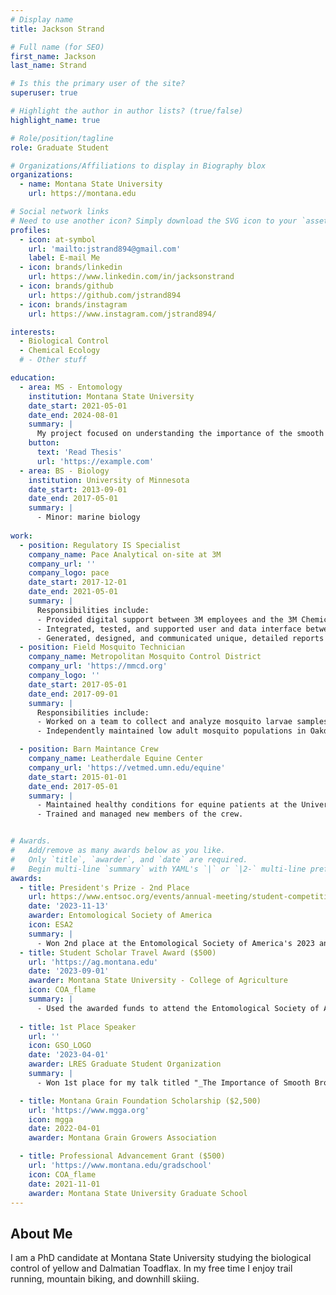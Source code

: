 ```yaml
---
# Display name
title: Jackson Strand

# Full name (for SEO)
first_name: Jackson
last_name: Strand

# Is this the primary user of the site?
superuser: true

# Highlight the author in author lists? (true/false)
highlight_name: true

# Role/position/tagline
role: Graduate Student

# Organizations/Affiliations to display in Biography blox
organizations:
  - name: Montana State University
    url: https://montana.edu

# Social network links
# Need to use another icon? Simply download the SVG icon to your `assets/media/icons/` folder.
profiles:
  - icon: at-symbol
    url: 'mailto:jstrand894@gmail.com'
    label: E-mail Me
  - icon: brands/linkedin
    url: https://www.linkedin.com/in/jacksonstrand
  - icon: brands/github
    url: https://github.com/jstrand894
  - icon: brands/instagram
    url: https://www.instagram.com/jstrand894/

interests:
  - Biological Control
  - Chemical Ecology
  # - Other stuff

education:
  - area: MS - Entomology
    institution: Montana State University
    date_start: 2021-05-01
    date_end: 2024-08-01
    summary: |
      My project focused on understanding the importance of the smooth brome (_Bromus inermis_) in providing seasonal refuge for parasitoids in controlling the wheat stem sawfly (_Cephus cinctus_) in Montana.
    button:
      text: 'Read Thesis'
      url: 'https://example.com'
  - area: BS - Biology
    institution: University of Minnesota
    date_start: 2013-09-01
    date_end: 2017-05-01
    summary: |
      - Minor: marine biology
  
work:
  - position: Regulatory IS Specialist
    company_name: Pace Analytical on-site at 3M
    company_url: ''
    company_logo: pace
    date_start: 2017-12-01
    date_end: 2021-05-01
    summary: |
      Responsibilities include:
      - Provided digital support between 3M employees and the 3M Chemical Data Management System (CDMS).
      - Integrated, tested, and supported user and data interface between CDMS and SAP.
      - Generated, designed, and communicated unique, detailed reports of material information using SQL, Microsoft Excel, and SAP.
  - position: Field Mosquito Technician
    company_name: Metropolitan Mosquito Control District
    company_url: 'https://mmcd.org'
    company_logo: ''
    date_start: 2017-05-01
    date_end: 2017-09-01
    summary: |
      Responsibilities include:
      - Worked on a team to collect and analyze mosquito larvae samples from wetland areas across the St. Paul metropolitan area.
      - Independently maintained low adult mosquito populations in Oakdale, MN by surveying and treating both adults and larvae.

  - position: Barn Maintance Crew
    company_name: Leatherdale Equine Center
    company_url: 'https://vetmed.umn.edu/equine'
    date_start: 2015-01-01
    date_end: 2017-05-01
    summary: |
      - Maintained healthy conditions for equine patients at the University of Minnesota Horse Veterinary Center and Large Animal Hospital.
      - Trained and managed new members of the crew.


# Awards.
#   Add/remove as many awards below as you like.
#   Only `title`, `awarder`, and `date` are required.
#   Begin multi-line `summary` with YAML's `|` or `|2-` multi-line prefix and indent 2 spaces below.
awards:
  - title: President's Prize - 2nd Place
    url: https://www.entsoc.org/events/annual-meeting/student-competition/winners/2023
    date: '2023-11-13'
    awarder: Entomological Society of America
    icon: ESA2
    summary: |
      - Won 2nd place at the Entomological Society of America's 2023 annual meeting held in National Harbor, MD for my talk titled "_Using VOCs to assess the relationship between wheat stem sawfly, parasitoids, and smooth brome_". 
  - title: Student Scholar Travel Award ($500)
    url: 'https://ag.montana.edu'
    date: '2023-09-01'
    awarder: Montana State University - College of Agriculture
    icon: COA_flame
    summary: |
      - Used the awarded funds to attend the Entomological Society of America's 2023 annual meeting in National Harbor, MD.
      
  - title: 1st Place Speaker
    url: ''
    icon: GSO_LOGO
    date: '2023-04-01'
    awarder: LRES Graduate Student Organization
    summary: |
      - Won 1st place for my talk titled "_The Importance of Smooth Brome and Parasitoids in Wheat Stem Sawfly Biocontrol_" at the 14th annual Land Resources and Environmental Sciences Graduate Student Organization Student Research Colloquium. 

  - title: Montana Grain Foundation Scholarship ($2,500)
    url: 'https://www.mgga.org'
    icon: mgga
    date: 2022-04-01
    awarder: Montana Grain Growers Association

  - title: Professional Advancement Grant ($500)
    url: 'https://www.montana.edu/gradschool'
    icon: COA_flame
    date: 2021-11-01
    awarder: Montana State University Graduate School
---
```


## About Me

I am a PhD candidate at Montana State University studying the biological control of yellow and Dalmatian Toadflax. In my free time I enjoy trail running, mountain biking, and downhill skiing. 
